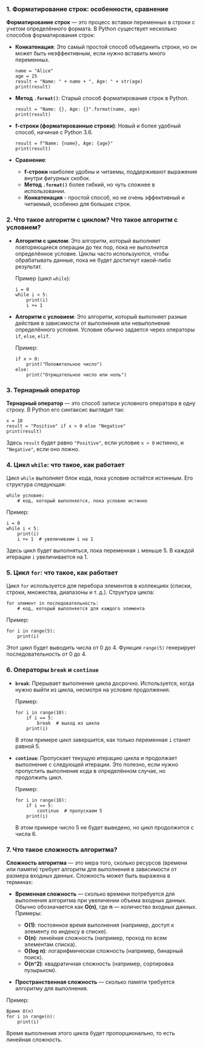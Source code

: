 ### 1. **Форматирование строк: особенности, сравнение**

**Форматирование строк** — это процесс вставки переменных в строки с учетом определённого формата. В Python существует несколько способов форматирования строк:

- **Конкатенация**: Это самый простой способ объединить строки, но он может быть неэффективным, если нужно вставить много переменных.

    ```
    name = "Alice"
    age = 25
    result = "Name: " + name + ", Age: " + str(age)
    print(result)
    ```

- **Метод `.format()`**: Старый способ форматирования строк в Python.

    ```
    result = "Name: {}, Age: {}".format(name, age)
    print(result)
    ```

- **f-строки (форматированные строки)**: Новый и более удобный способ, начиная с Python 3.6.

    ```
    result = f"Name: {name}, Age: {age}"
    print(result)
    ```

- **Сравнение**:
  - **f-строки** наиболее удобны и читаемы, поддерживают выражения внутри фигурных скобок.
  - **Метод `.format()`** более гибкий, но чуть сложнее в использовании.
  - **Конкатенация** - простой способ, но не очень эффективный и читаемый, особенно для больших строк.

### 2. **Что такое алгоритм с циклом? Что такое алгоритм с условием?**

- **Алгоритм с циклом**: Это алгоритм, который выполняет повторяющиеся операции до тех пор, пока не выполнится определённое условие. Циклы часто используются, чтобы обрабатывать данные, пока не будет достигнут какой-либо результат.

    Пример (цикл `while`):
    ```
    i = 0
    while i < 5:
        print(i)
        i += 1
    ```

- **Алгоритм с условием**: Это алгоритм, который выполняет разные действия в зависимости от выполнения или невыполнения определённого условия. Условие обычно задается через операторы `if`, `else`, `elif`.

    Пример:
    ```
    if x > 0:
        print("Положительное число")
    else:
        print("Отрицательное число или ноль")
    ```

### 3. **Тернарный оператор**

**Тернарный оператор** — это способ записи условного оператора в одну строку. В Python его синтаксис выглядит так:

```
x = 10
result = "Positive" if x > 0 else "Negative"
print(result)
```

Здесь `result` будет равно `"Positive"`, если условие `x > 0` истинно, и `"Negative"`, если оно ложно.

### 4. **Цикл `while`: что такое, как работает**

Цикл `while` выполняет блок кода, пока условие остаётся истинным. Его структура следующая:

```
while условие:
    # код, который выполняется, пока условие истинно
```

Пример:
```
i = 0
while i < 5:
    print(i)
    i += 1  # увеличиваем i на 1
```

Здесь цикл будет выполняться, пока переменная `i` меньше 5. В каждой итерации `i` увеличивается на 1.

### 5. **Цикл `for`: что такое, как работает**

Цикл `for` используется для перебора элементов в коллекциях (списки, строки, множества, диапазоны и т. д.). Структура цикла:

```
for элемент in последовательность:
    # код, который выполняется для каждого элемента
```

Пример:
```
for i in range(5):
    print(i)
```

Этот цикл будет выводить числа от 0 до 4. Функция `range(5)` генерирует последовательность от 0 до 4.

### 6. **Операторы `break` и `continue`**

- **`break`**: Прерывает выполнение цикла досрочно. Используется, когда нужно выйти из цикла, несмотря на условие продолжения.

    Пример:
    ```
    for i in range(10):
        if i == 5:
            break  # выход из цикла
        print(i)
    ```
    В этом примере цикл завершится, как только переменная `i` станет равной 5.

- **`continue`**: Пропускает текущую итерацию цикла и продолжает выполнение с следующей итерации. Это полезно, если нужно пропустить выполнение кода в определённом случае, но продолжить цикл.

    Пример:
    ```
    for i in range(10):
        if i == 5:
            continue  # пропускаем 5
        print(i)
    ```
    В этом примере число 5 не будет выведено, но цикл продолжится с числа 6.

### 7. **Что такое сложность алгоритма?**

**Сложность алгоритма** — это мера того, сколько ресурсов (времени или памяти) требует алгоритм для выполнения в зависимости от размера входных данных. Сложность может быть выражена в терминах:

- **Временная сложность** — сколько времени потребуется для выполнения алгоритма при увеличении объема входных данных. Обычно обозначается как **O(n)**, где **n** — количество входных данных. Примеры:
  - **O(1)**: постоянное время выполнения (например, доступ к элементу по индексу в списке).
  - **O(n)**: линейная сложность (например, проход по всем элементам списка).
  - **O(log n)**: логарифмическая сложность (например, бинарный поиск).
  - **O(n^2)**: квадратичная сложность (например, сортировка пузырьком).

- **Пространственная сложность** — сколько памяти требуется алгоритму для выполнения.

Пример:
```
Время O(n)
for i in range(n):
    print(i)
```
Время выполнения этого цикла будет пропорционально, то есть линейная сложность.

